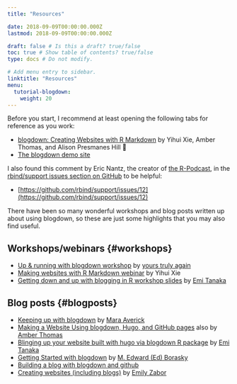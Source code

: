 ```yaml
---
title: "Resources"

date: 2018-09-09T00:00:00.000Z
lastmod: 2018-09-09T00:00:00.000Z

draft: false # Is this a draft? true/false
toc: true # Show table of contents? true/false
type: docs # Do not modify.

# Add menu entry to sidebar.
linktitle: "Resources"
menu:
  tutorial-blogdown:
    weight: 20
---
```




Before you start, I recommend at least opening the following tabs for reference as you work:

* [blogdown: Creating Websites with R Markdown](https://bookdown.org/yihui/blogdown/) by Yihui Xie, Amber Thomas, and Alison Presmanes Hill :tada:
* [The blogdown demo site](https://blogdown-demo.rbind.io/)

I also found this comment by Eric Nantz, the creator of [the R-Podcast](http://r-podcast.org), in the [rbind/support issues section on GitHub](https://github.com/rbind/support) to be helpful:

* [https://github.com/rbind/support/issues/12](https://github.com/rbind/support/issues/12)

There have been so many wonderful workshops and blog posts written up about using blogdown, so these are just some highlights that you may also find useful.

## Workshops/webinars {#workshops}

* [Up & running with blogdown workshop](../../talk/blogdown-meetup/) by [yours truly again](/)
* [Making websites with R Markdown webinar](https://www.rstudio.com/resources/webinars/introducing-blogdown/) by Yihui Xie
* [Getting down and up with blogging in R workshop slides](https://rladies-melb-blogdown.netlify.com/#1) by [Emi Tanaka](https://twitter.com/statsgen)

## Blog posts {#blogposts}

* [Keeping up with blogdown](https://maraaverick.rbind.io/2017/10/keeping-up-with-blogdown/) by [Mara Averick](https://twitter.com/dataandme)
* [Making a Website Using blogdown, Hugo, and GitHub pages](https://proquestionasker.github.io/blog/Making_Site/) also by [Amber Thomas](https://twitter.com/ProQuesAsker)
* [Blinging up your website built with hugo via blogdown R package](https://emitanaka.rbind.io/post/2018-05-blogdowntutorial/) by [Emi Tanaka](https://twitter.com/statsgen)
* [Getting Started with blogdown](https://www.znmeb.mobi/2017/05/12/getting-started-with-blogdown/) by [M. Edward (Ed) Borasky](https://twitter.com/znmeb)
* [Building a blog with blogdown and github](https://tclavelle.github.io/blog/blogdown_github/)
* [Creating websites (including blogs)](https://www.emilyzabor.com/tutorials/rmarkdown_websites_tutorial.html#blogs) by [Emily Zabor](https://twitter.com/zabormetrics)
